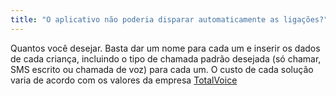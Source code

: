 ```yaml
---
title: "O aplicativo não poderia disparar automaticamente as ligações?"
---
```


<p>Quantos você desejar. Basta dar um nome para cada um e inserir os dados de cada criança, incluindo o tipo de chamada padrão desejada (só chamar, SMS escrito ou chamada de voz) para cada um. O custo de cada solução varia de acordo com os valores da empresa <a href="https://www.totalvoice.com.br/precos/" target="_blank">TotalVoice</a> </p>
